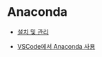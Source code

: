 # Anaconda

- [설치 및 관리](installation_and_management.md)

- [VSCode에서 Anaconda 사용](vscode_and_anaconda.md)